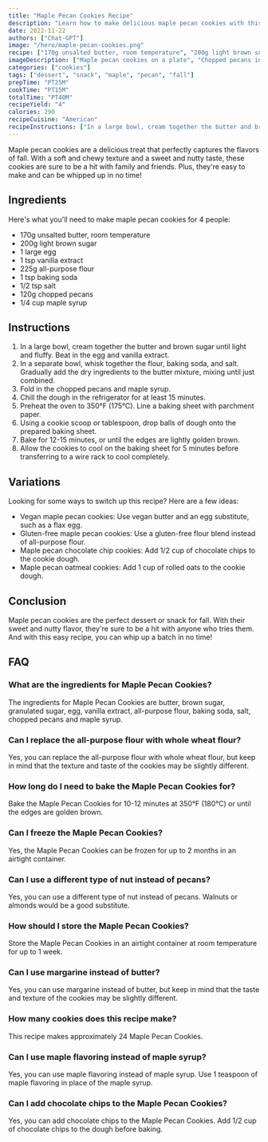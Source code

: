 ```yaml
---
title: "Maple Pecan Cookies Recipe"
description: "Learn how to make delicious maple pecan cookies with this easy recipe. The perfect balance of sweet and nutty, these cookies are sure to be a hit with family and friends."
date: 2022-11-22
authors: ["Chat-GPT"]
image: "/hero/maple-pecan-cookies.png"
recipe: ["170g unsalted butter, room temperature", "200g light brown sugar", "1 large egg", "1 tsp vanilla extract", "225g all-purpose flour", "1 tsp baking soda", "1/2 tsp salt", "120g chopped pecans", "1/4 cup maple syrup"]
imageDescription: ["Maple pecan cookies on a plate", "Chopped pecans in a bowl", "A wooden spoon mixing cookie dough", "A stack of finished maple pecan cookies"]
categories: ["cookies"]
tags: ["dessert", "snack", "maple", "pecan", "fall"]
prepTime: "PT25M"
cookTime: "PT15M"
totalTime: "PT40M"
recipeYield: "4"
calories: 290
recipeCuisine: "American"
recipeInstructions: ["In a large bowl, cream together the butter and brown sugar until light and fluffy. Beat in the egg and vanilla extract.", "In a separate bowl, whisk together the flour, baking soda, and salt. Gradually add the dry ingredients to the butter mixture, mixing until just combined.", "Fold in the chopped pecans and maple syrup.", "Chill the dough in the refrigerator for at least 15 minutes.", "Preheat the oven to 350°F (175°C). Line a baking sheet with parchment paper.", "Using a cookie scoop or tablespoon, drop balls of dough onto the prepared baking sheet.", "Bake for 12-15 minutes, or until the edges are lightly golden brown.", "Allow the cookies to cool on the baking sheet for 5 minutes before transferring to a wire rack to cool completely."]
---
```


Maple pecan cookies are a delicious treat that perfectly captures the flavors of fall. With a soft and chewy texture and a sweet and nutty taste, these cookies are sure to be a hit with family and friends. Plus, they're easy to make and can be whipped up in no time!

## Ingredients

Here's what you'll need to make maple pecan cookies for 4 people:

- 170g unsalted butter, room temperature
- 200g light brown sugar
- 1 large egg
- 1 tsp vanilla extract
- 225g all-purpose flour
- 1 tsp baking soda
- 1/2 tsp salt
- 120g chopped pecans
- 1/4 cup maple syrup

## Instructions

1. In a large bowl, cream together the butter and brown sugar until light and fluffy. Beat in the egg and vanilla extract.
2. In a separate bowl, whisk together the flour, baking soda, and salt. Gradually add the dry ingredients to the butter mixture, mixing until just combined.
3. Fold in the chopped pecans and maple syrup.
4. Chill the dough in the refrigerator for at least 15 minutes.
5. Preheat the oven to 350°F (175°C). Line a baking sheet with parchment paper.
6. Using a cookie scoop or tablespoon, drop balls of dough onto the prepared baking sheet.
7. Bake for 12-15 minutes, or until the edges are lightly golden brown.
8. Allow the cookies to cool on the baking sheet for 5 minutes before transferring to a wire rack to cool completely.

## Variations

Looking for some ways to switch up this recipe? Here are a few ideas:

- Vegan maple pecan cookies: Use vegan butter and an egg substitute, such as a flax egg.
- Gluten-free maple pecan cookies: Use a gluten-free flour blend instead of all-purpose flour.
- Maple pecan chocolate chip cookies: Add 1/2 cup of chocolate chips to the cookie dough.
- Maple pecan oatmeal cookies: Add 1 cup of rolled oats to the cookie dough.

## Conclusion

Maple pecan cookies are the perfect dessert or snack for fall. With their sweet and nutty flavor, they're sure to be a hit with anyone who tries them. And with this easy recipe, you can whip up a batch in no time!

## FAQ

### What are the ingredients for Maple Pecan Cookies?

The ingredients for Maple Pecan Cookies are butter, brown sugar, granulated sugar, egg, vanilla extract, all-purpose flour, baking soda, salt, chopped pecans and maple syrup.

### Can I replace the all-purpose flour with whole wheat flour?

Yes, you can replace the all-purpose flour with whole wheat flour, but keep in mind that the texture and taste of the cookies may be slightly different.

### How long do I need to bake the Maple Pecan Cookies for?

Bake the Maple Pecan Cookies for 10-12 minutes at 350°F (180°C) or until the edges are golden brown.

### Can I freeze the Maple Pecan Cookies?

Yes, the Maple Pecan Cookies can be frozen for up to 2 months in an airtight container.

### Can I use a different type of nut instead of pecans?

Yes, you can use a different type of nut instead of pecans. Walnuts or almonds would be a good substitute.

### How should I store the Maple Pecan Cookies?

Store the Maple Pecan Cookies in an airtight container at room temperature for up to 1 week.

### Can I use margarine instead of butter?

Yes, you can use margarine instead of butter, but keep in mind that the taste and texture of the cookies may be slightly different.

### How many cookies does this recipe make?

This recipe makes approximately 24 Maple Pecan Cookies.

### Can I use maple flavoring instead of maple syrup?

Yes, you can use maple flavoring instead of maple syrup. Use 1 teaspoon of maple flavoring in place of the maple syrup.

### Can I add chocolate chips to the Maple Pecan Cookies?

Yes, you can add chocolate chips to the Maple Pecan Cookies. Add 1/2 cup of chocolate chips to the dough before baking.